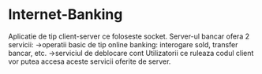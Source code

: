 # Internet-Banking
Aplicatie de tip client-server ce foloseste socket. Server-ul bancar ofera 2 servicii:
  ->operatii basic de tip online banking: interogare sold, transfer bancar, etc.
  ->serviciul de deblocare cont
Utilizatorii ce ruleaza codul client vor putea accesa aceste servicii oferite de server.
